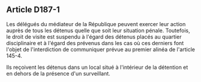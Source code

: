 Article D187-1
----
Les délégués du médiateur de la République peuvent exercer leur action auprès de
tous les détenus quelle que soit leur situation pénale. Toutefois, le droit de
visite est suspendu à l'égard des détenus placés au quartier disciplinaire et à
l'égard des prévenus dans les cas où ces derniers font l'objet de l'interdiction
de communiquer prévue au premier alinéa de l'article 145-4.

Ils reçoivent les détenus dans un local situé à l'intérieur de la détention et
en dehors de la présence d'un surveillant.
